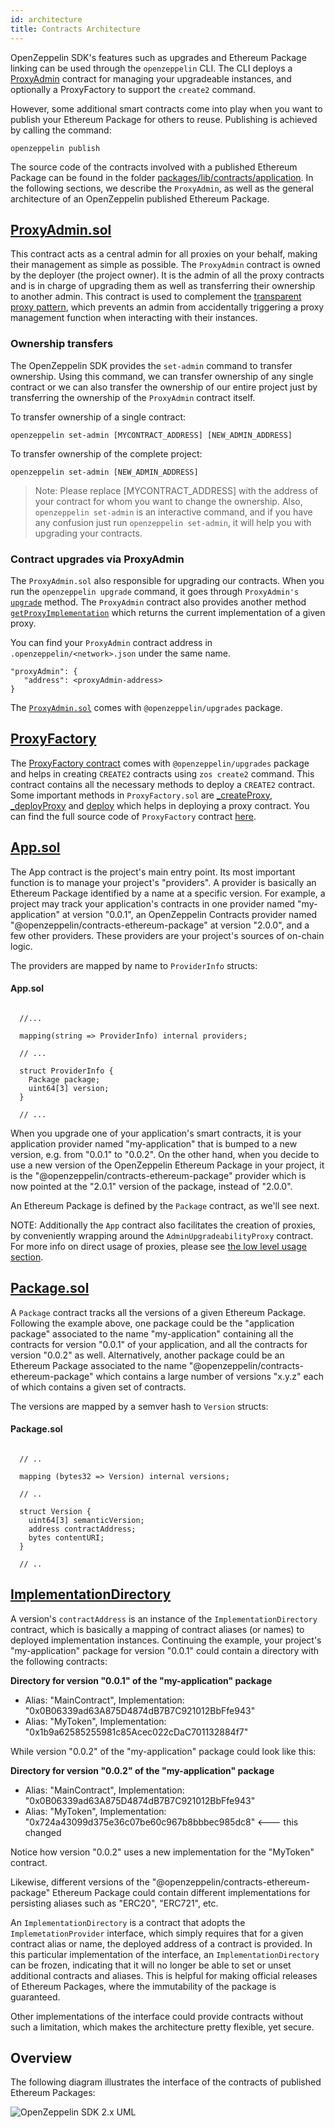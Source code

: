 ```yaml
---
id: architecture
title: Contracts Architecture
---
```


OpenZeppelin SDK's features such as upgrades and Ethereum Package linking can be used through the `openzeppelin` CLI. The CLI deploys a [ProxyAdmin](https://github.com/OpenZeppelin/openzeppelin-sdk/blob/v2.0.0/packages/lib/contracts/upgradeability/ProxyAdmin.sol) contract for managing your upgradeable instances, and optionally a ProxyFactory to support the `create2` command.

However, some additional smart contracts come into play when you want to publish your Ethereum Package for others to reuse. Publishing is achieved by calling the command:

```console
openzeppelin publish
```

The source code of the contracts involved with a published Ethereum Package can be found in the folder [packages/lib/contracts/application](https://github.com/OpenZeppelin/openzeppelin-sdk/tree/master/packages/lib/contracts/application). In the following sections, we describe the `ProxyAdmin`, as well as the general architecture of an OpenZeppelin published Ethereum Package.

## [ProxyAdmin.sol](https://github.com/OpenZeppelin/openzeppelin-sdk/blob/v2.0.0/packages/lib/contracts/application/App.sol)

This contract acts as a central admin for all proxies on your behalf, making their management as simple as possible. The `ProxyAdmin` contract is owned by the deployer (the project owner). It is the admin of all the proxy contracts and is in charge of upgrading them as well as transferring their ownership to another admin. This contract is used to complement the [transparent proxy pattern](pattern#transparent-proxies-and-function-clashes), which prevents an admin from accidentally triggering a proxy management function when interacting with their instances.

### Ownership transfers

The OpenZeppelin SDK provides the `set-admin` command to transfer ownership. Using this command, we can transfer ownership of any single contract or we can also transfer the ownership of our entire project just by transferring the ownership of the `ProxyAdmin` contract itself.

To transfer ownership of a single contract:

```console
openzeppelin set-admin [MYCONTRACT_ADDRESS] [NEW_ADMIN_ADDRESS]

```
To transfer ownership of the complete project:

```console
openzeppelin set-admin [NEW_ADMIN_ADDRESS]
```

>Note: Please replace [MYCONTRACT_ADDRESS] with the address of your contract for whom you want to change the ownership. Also, `openzeppelin set-admin` is an interactive command, and if you have any confusion just run `openzeppelin set-admin`, it will help you with upgrading your contracts.

### Contract upgrades via ProxyAdmin

The `ProxyAdmin.sol` also responsible for upgrading our contracts. When you run the `openzeppelin upgrade` command, it goes through `ProxyAdmin's` [`upgrade`](upgradeability_ProxyAdmin.html#upgrade) method. The `ProxyAdmin` contract also provides another method [`getProxyImplementation`](upgradeability_ProxyAdmin.html#getProxyImplementation) which returns the current implementation of a given proxy.

You can find your `ProxyAdmin` contract address in `.openzeppelin/<network>.json` under the same name.

```console json
"proxyAdmin": {
   "address": <proxyAdmin-address>
}
```
The [`ProxyAdmin.sol`](https://github.com/OpenZeppelin/openzeppelin-sdk/blob/v2.2.0/packages/lib/contracts/upgradeability/ProxyAdmin.sol) comes with `@openzeppelin/upgrades` package.


## [ProxyFactory](https://docs.zeppelinos.org/docs/2.3.0/upgradeability_ProxyFactory.html)


The [ProxyFactory contract](https://docs.zeppelinos.org/docs/2.3.0/upgradeability_ProxyFactory.html#docsNav) comes with `@openzeppelin/upgrades` package and helps in creating `CREATE2` contracts using `zos create2` command. This contract contains all the necessary methods to deploy a `CREATE2` contract. Some important methods in `ProxyFactory.sol` are [_createProxy](https://docs.zeppelinos.org/docs/2.3.0/upgradeability_ProxyFactory.html#_createProxy), [_deployProxy](https://docs.zeppelinos.org/docs/2.3.0/upgradeability_ProxyFactory.html#_deployProxy) and [deploy](https://docs.zeppelinos.org/docs/2.3.0/upgradeability_ProxyFactory.html#deploy) which helps in deploying a proxy contract. You can find the full source code of `ProxyFactory` contract [here](https://github.com/zeppelinos/zos/blob/v2.4.0/packages/lib/contracts/upgradeability/ProxyFactory.sol#L81). 

## [App.sol](https://github.com/OpenZeppelin/openzeppelin-sdk/blob/v2.0.0/packages/lib/contracts/application/App.sol)

The App contract is the project's main entry point. Its most important function is to manage your project's "providers". A provider is basically an Ethereum Package identified by a name at a specific version. For example, a project may track your application's contracts in one provider named "my-application" at version "0.0.1", an OpenZeppelin Contracts provider named "@openzeppelin/contracts-ethereum-package" at version "2.0.0", and a few other providers. These providers are your project's sources of on-chain logic.

The providers are mapped by name to `ProviderInfo` structs:

#### App.sol
```solidity

  //...

  mapping(string => ProviderInfo) internal providers;

  // ...

  struct ProviderInfo {
    Package package;
    uint64[3] version;
  }

  // ...
```

When you upgrade one of your application's smart contracts, it is your application provider named "my-application" that is bumped to a new version, e.g. from "0.0.1" to "0.0.2". On the other hand, when you decide to use a new version of the OpenZeppelin Ethereum Package in your project, it is the "@openzeppelin/contracts-ethereum-package" provider which is now pointed at the "2.0.1" version of the package, instead of "2.0.0".

An Ethereum Package is defined by the `Package` contract, as we'll see next.

NOTE: Additionally the `App` contract also facilitates the creation of proxies, by conveniently wrapping around the `AdminUpgradeabilityProxy` contract. For more info on direct usage of proxies, please see [the low level usage section](low_level_contract).

## [Package.sol](https://github.com/OpenZeppelin/openzeppelin-sdk/blob/v2.0.0/packages/lib/contracts/application/Package.sol)

A `Package` contract tracks all the versions of a given Ethereum Package. Following the example above, one package could be the "application package" associated to the name "my-application" containing all the contracts for version "0.0.1" of your application, and all the contracts for version "0.0.2" as well. Alternatively, another package could be an Ethereum Package associated to the name "@openzeppelin/contracts-ethereum-package" which contains a large number of versions "x.y.z" each of which contains a given set of contracts.

The versions are mapped by a semver hash to `Version` structs:

#### Package.sol
```solidity

  // ..

  mapping (bytes32 => Version) internal versions;

  // ..

  struct Version {
    uint64[3] semanticVersion;
    address contractAddress;
    bytes contentURI;
  }

  // ..
```

## [ImplementationDirectory](https://github.com/OpenZeppelin/openzeppelin-sdk/blob/v2.0.0/packages/lib/contracts/application/ImplementationDirectory.sol)

A version's `contractAddress` is an instance of the `ImplementationDirectory` contract, which is basically a mapping of contract aliases (or names) to deployed implementation instances. Continuing the example, your project's "my-application" package for version "0.0.1" could contain a directory with the following contracts:

**Directory for version "0.0.1" of the "my-application" package**
* Alias: "MainContract", Implementation: "0x0B06339ad63A875D4874dB7B7C921012BbFfe943"
* Alias: "MyToken", Implementation: "0x1b9a62585255981c85Acec022cDaC701132884f7"

While version "0.0.2" of the "my-application" package could look like this:

**Directory for version "0.0.2" of the "my-application" package**
* Alias: "MainContract", Implementation: "0x0B06339ad63A875D4874dB7B7C921012BbFfe943"
* Alias: "MyToken", Implementation: "0x724a43099d375e36c07be60c967b8bbbec985dc8" <--- this changed

Notice how version "0.0.2" uses a new implementation for the "MyToken" contract.

Likewise, different versions of the "@openzeppelin/contracts-ethereum-package" Ethereum Package could contain different implementations for persisting aliases such as "ERC20", "ERC721", etc.

An `ImplementationDirectory` is a contract that adopts the `ImplemetationProvider` interface, which simply requires that for a given contract alias or name, the deployed address of a contract is provided. In this particular implementation of the interface, an `ImplementationDirectory` can be frozen, indicating that it will no longer be able to set or unset additional contracts and aliases.
This is helpful for making official releases of Ethereum Packages, where the immutability of the package is guaranteed.

Other implementations of the interface could provide contracts without such a limitation, which makes the architecture pretty flexible, yet secure.

## Overview

The following diagram illustrates the interface of the contracts of published Ethereum Packages:

![OpenZeppelin SDK 2.x UML](/img/zos2.png)
